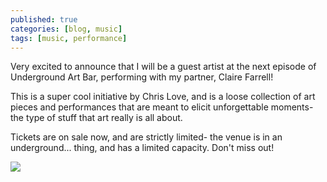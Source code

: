 ```yaml
---
published: true
categories: [blog, music]
tags: [music, performance]
---
```

Very excited to announce that I will be a guest artist at the next episode of Underground Art Bar, performing with my partner, Claire Farrell! 

This is a super cool initiative by Chris Love, and is a loose collection of art pieces and performances that are meant to elicit unforgettable moments- the type of stuff that art really is all about.

Tickets are on sale now, and are strictly limited- the venue is in an underground... thing, and has a limited capacity. Don't miss out!

![]({{site.baseurl}}/_posts/71051930_693577947814111_5251598259624869888_o.jpg)
